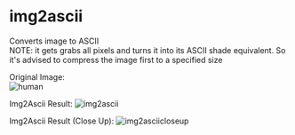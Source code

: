 # img2ascii

Converts image to ASCII <br>
NOTE: it gets grabs all pixels and turns it into its ASCII shade equivalent. So it's advised to compress the image first to a specified size

Original Image: <br>
![human](https://github.com/tenick/Image_to_ASCII/blob/master/human.jpg)

Img2Ascii Result:
![img2ascii](https://github.com/tenick/Image_to_ASCII/blob/master/img2ascii.jpg)

Img2Ascii Result (Close Up):
![img2asciicloseup](https://github.com/tenick/Image_to_ASCII/blob/master/img2asciiCloseUp.jpg)
